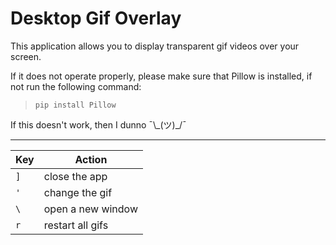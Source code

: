 # Desktop Gif Overlay
This application allows you to display transparent gif videos over your screen.

If it does not operate properly, please make sure that Pillow is installed, if not run the following command:<br>
> `pip install Pillow`

If this doesn't work, then I dunno ¯\\\_(ツ)\_/¯

<hr>

| Key |       Action       |
|-----|--------------------|
| `]` |   close the app    |
| `'` |   change the gif   |
| `\` |  open a new window |
| `r` |  restart all gifs  |